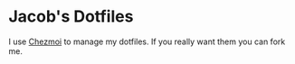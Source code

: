# Jacob's Dotfiles

I use [Chezmoi](https://www.chezmoi.io) to manage my dotfiles. If you really want them you can fork me.
